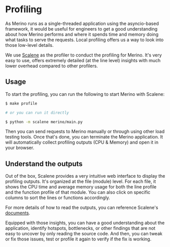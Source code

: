 # Profiling

As Merino runs as a single-threaded application using the asyncio-based
framework, it would be useful for engineers to get a good understanding
about how Merino performs and where it spends time and memory doing what
tasks to serve the requests. Local profiling offers us a way to look into
those low-level details.

We use [Scalene][1] as the profiler to conduct the profiling for Merino.
It's very easy to use, offers extremely detailed (at the line level)
insights with much lower overhead compared to other profilers.

## Usage

To start the profiling, you can run the following to start Merino with
Scalene:

```sh
$ make profile

# or you can run it directly

$ python -m scalene merino/main.py
```

Then you can send requests to Merino manually or through using other
load testing tools. Once that's done, you can terminate the Merino
application. It will automatically collect profiling outputs (CPU & Memory)
and open it in your browser.

## Understand the outputs

Out of the box, Scalene provides a very intuitive web interface to display
the profiling outputs. It's organized at the file (module) level. For each
file, it shows the CPU time and average memory usage for both the line profile
and the function profile of that module. You can also click on specific columns
to sort the lines or functions accordingly.

For more details of how to read the outputs, you can reference Scalene's
[documents][2].

Equipped with those insights, you can have a good understanding about the
application, identify hotspots, bottlenecks, or other findings that are
not easy to uncover by only reading the source code. And then, you can tweak
or fix those issues, test or profile it again to verify if the fix is working.

[1]: https://github.com/plasma-umass/scalene
[2]: https://github.com/plasma-umass/scalene#output
